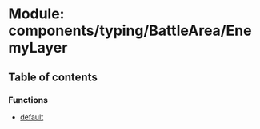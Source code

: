# Module: components/typing/BattleArea/EnemyLayer

## Table of contents

### Functions

- [default](../functions/components_typing_BattleArea_EnemyLayer.default.md)
